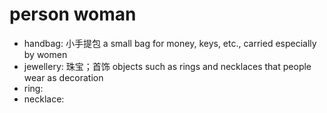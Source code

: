 # person woman

- handbag: 小手提包 a small bag for money, keys, etc., carried especially by women
- jewellery: 珠宝；首饰 objects such as rings and necklaces that people wear as decoration
- ring:
- necklace:
